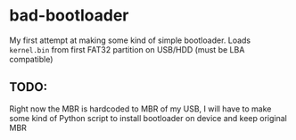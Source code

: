 # bad-bootloader
My first attempt at making some kind of simple bootloader.
Loads `kernel.bin` from first FAT32 partition on USB/HDD (must be LBA compatible)
## TODO:
Right now the MBR is hardcoded to MBR of my USB, I will have to make some kind of Python script to install bootloader on device and keep original MBR
